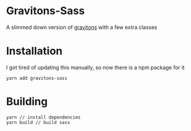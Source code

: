 # Gravitons-Sass
A slimmed down version of [gravitons](https://github.com/jxnblk/gravitons) with a few extra classes

# Installation
I got tired of updating this manually, so now there is a npm package for it
```
yarn add gravitons-sass
```

# Building
```
yarn // install dependencies
yarn build // build sass
```

